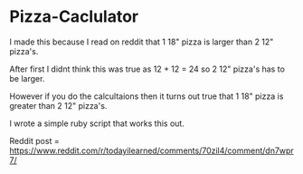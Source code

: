 # Pizza-Caclulator
I made this because I read on reddit that 1 18" pizza is larger than 2 12" pizza's.

After first I didnt think this was true as 12 + 12 = 24 so 2 12" pizza's has to be larger.

However if you do the calcultaions then it turns out true that 1 18" pizza is greater than 2 12" pizza's.

I wrote a simple ruby script that works this out. 

Reddit post = https://www.reddit.com/r/todayilearned/comments/70zil4/comment/dn7wpr7/
